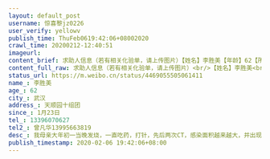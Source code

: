 ```yaml
---
layout: default_post
username: 惊喜黎jz0226
user_verify: yellowv
publish_time: ThuFeb0619:42:06+08002020
crawl_time: 20200212-12:40:51
imageurl: 
content_brief: 求助人信息（若有相关化验单，请上传图片）【姓名】李胜美【年龄】62【所在城市】武汉【所在小区、社区】天顺园十组团【患病时间】1月23日【联系方式】13396070627【其他紧急联系人】曾凡华13995663819【病情描述】 我母亲大年初一当晚发烧，一直吃药，打针，先后两次CT，感染面积越来越大，并 ...全文
content_full_raw: 求助人信息（若有相关化验单，请上传图片）<br/>【姓名】李胜美<br/>【年龄】62<br/>【所在城市】武汉<br/>【所在小区、社区】天顺园十组团<br/>【患病时间】1月23日<br/>【联系方式】13396070627<br/>【其他紧急联系人】曾凡华13995663819<br/>【病情描述】我母亲大年初一当晚发烧，一直吃药，打针，先后两次CT，感染面积越来越大，并出现呕吐、咳嗽、喘不过气等症状，母亲有高血压和缺钾症，目前精神状态极差，多次联系社区，也打过120，一直未能安排入院治疗。家里先后已有四人发烧起病，因孩子无人照料，目前全部居家隔离。作为人民教师和微博认证用户，我对本人言论负责。目前金银潭医院仍有空床，急盼尽快入院。<ahref='/n/楚天交通广播'>@楚天交通广播</a><ahref='/n/人民日报'>@人民日报</a><ahref='/n/楚天都市报'>@楚天都市报</a><ahref='/n/武汉发布'>@武汉发布</a><ahref='/n/章磊老师'>@章磊老师</a>
status_url: https://m.weibo.cn/status/4469055505061411
name_: 李胜美
age_: 62
city_: 武汉
address_: 天顺园十组团
since_: 1月23日
tel_: 13396070627
tel2_: 曾凡华13995663819
desc_: 我母亲大年初一当晚发烧，一直吃药，打针，先后两次CT，感染面积越来越大，并出现呕吐、咳嗽、喘不过气等症状，母亲有高血压和缺钾症，目前精神状态极差，多次联系社区，也打过120，一直未能安排入院治疗。家里先后已有四人发烧起病，因孩子无人照料，目前全部居家隔离。作为人民教师和微博认证用户，我对本人言论负责。目前金银潭医院仍有空床，急盼尽快入院。<ahref='/n/楚天交通广播'>@楚天交通广播</a><ahref='/n/人民日报'>@人民日报</a><ahref='/n/楚天都市报'>@楚天都市报</a><ahref='/n/武汉发布'>@武汉发布</a><ahref='/n/章磊老师'>@章磊老师</a>
publish_timestamp: 2020-02-06 19:42:06+08:00
---
```

